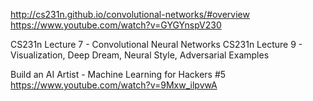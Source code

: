 http://cs231n.github.io/convolutional-networks/#overview
https://www.youtube.com/watch?v=GYGYnspV230

CS231n Lecture 7 - Convolutional Neural Networks
CS231n Lecture 9 - Visualization, Deep Dream, Neural Style, Adversarial Examples


Build an AI Artist - Machine Learning for Hackers #5
https://www.youtube.com/watch?v=9Mxw_ilpvwA
